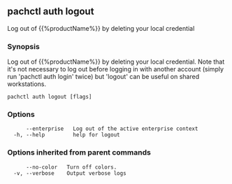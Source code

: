 ## pachctl auth logout

Log out of {{%productName%}} by deleting your local credential

### Synopsis

Log out of {{%productName%}} by deleting your local credential. Note that it's not necessary to log out before logging in with another account (simply run 'pachctl auth login' twice) but 'logout' can be useful on shared workstations.

```
pachctl auth logout [flags]
```

### Options

```
      --enterprise   Log out of the active enterprise context
  -h, --help         help for logout
```

### Options inherited from parent commands

```
      --no-color   Turn off colors.
  -v, --verbose    Output verbose logs
```

